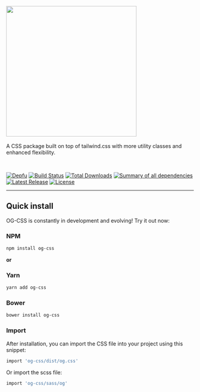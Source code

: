 <p>
    <a href="https://octangrp.com" target="_blank"><img width="350"
            src="https://octangrp.com/packages/og-css/og-css-logo.svg"></a><br><br>
    A CSS package built on top of tailwind.css with more utility classes and enhanced flexibility.
</p>
<br>

<p>
    <a href="https://depfu.com"><img src="https://badges.depfu.com/badges/6ec8b7e53670832c15c942fa016f27c6/status.svg"
            alt="Depfu"></a>
    <a href="https://travis-ci.org/octangrp/og-css"><img src="https://img.shields.io/travis/octangrp/og-css/master.svg"
            alt="Build Status"></a>
    <a href="https://www.npmjs.com/package/og-css"><img src="https://img.shields.io/npm/dt/og-css"
            alt="Total Downloads"></a>
    <a href="https://depfu.com/github/octangrp/og-css?project_id=10461"><img
            src="https://badges.depfu.com/badges/6ec8b7e53670832c15c942fa016f27c6/overview.svg"
            alt="Summary of all dependencies"></a>
    <a href="https://github.com/octangrp/og-css/releases"><img src="https://img.shields.io/npm/v/og-css.svg"
            alt="Latest Release"></a>
    <a href="https://github.com/octangrp/og-css/blob/master/LICENSE"><img src="https://img.shields.io/npm/l/og-css.svg"
            alt="License"></a>
</p>

------

## Quick install

OG-CSS is constantly in development and evolving! Try it out now:

### NPM

```sh
npm install og-css
```

**or**

### Yarn

```sh
yarn add og-css
```

### Bower

```sh
bower install og-css
```

### Import
After installation, you can import the CSS file into your project using this snippet:

```sh
import 'og-css/dist/og.css'
```
Or import the scss file:
```sh
import 'og-css/sass/og'
```
